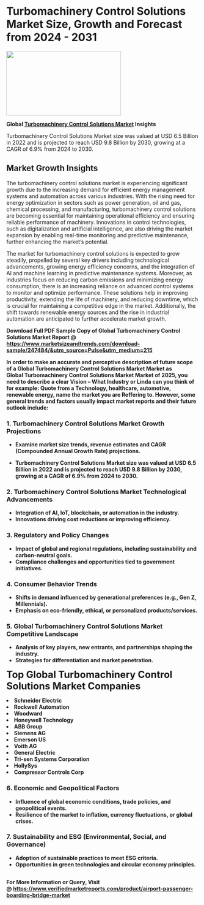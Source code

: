 <H1>Turbomachinery Control Solutions Market Size, Growth and Forecast from 2024 - 2031</H1><img class="aligncenter size-medium wp-image-584254" src="https://thirdeyenews.in/wp-content/uploads/2024/09/Global-Market-Research-300x168.jpeg" alt="" width="300" height="168" /><p><strong>Global&nbsp;<a href="https://www.marketsizeandtrends.com/download-sample/247484/&amp;utm_source=Pulse&amp;utm_medium=215">Turbomachinery Control Solutions Market</a> Insights</strong></p><p>Turbomachinery Control Solutions Market size was valued at USD 6.5 Billion in 2022 and is projected to reach USD 9.8 Billion by 2030, growing at a CAGR of 6.9% from 2024 to 2030.</p><p><h2>Market Growth Insights</h2> <p>The turbomachinery control solutions market is experiencing significant growth due to the increasing demand for efficient energy management systems and automation across various industries. With the rising need for energy optimization in sectors such as power generation, oil and gas, chemical processing, and manufacturing, turbomachinery control solutions are becoming essential for maintaining operational efficiency and ensuring reliable performance of machinery. Innovations in control technologies, such as digitalization and artificial intelligence, are also driving the market expansion by enabling real-time monitoring and predictive maintenance, further enhancing the market’s potential.</p> <p><strong></strong></p> <p>The market for turbomachinery control solutions is expected to grow steadily, propelled by several key drivers including technological advancements, growing energy efficiency concerns, and the integration of AI and machine learning in predictive maintenance systems. Moreover, as industries focus on reducing carbon emissions and minimizing energy consumption, there is an increasing reliance on advanced control systems to monitor and optimize performance. These solutions help in improving productivity, extending the life of machinery, and reducing downtime, which is crucial for maintaining a competitive edge in the market. Additionally, the shift towards renewable energy sources and the rise in industrial automation are anticipated to further accelerate market growth.</p> <p><strong></p><p><span class=""><strong>Download Full PDF Sample Copy of Global Turbomachinery Control Solutions Market Report</strong> @ <a href="https://www.marketsizeandtrends.com/download-sample/247484/&amp;utm_source=Pulse&amp;utm_medium=215" target="_blank">https://www.marketsizeandtrends.com/download-sample/247484/&amp;utm_source=Pulse&amp;utm_medium=215</a></span></p><p>In order to make an accurate and perceptive description of future scope of a Global&nbsp;Turbomachinery Control Solutions Market Market as Global&nbsp;Turbomachinery Control Solutions Market Market of 2025, you need to describe a clear Vision &ndash; What Industry or Linda can you think of for example: Quote from a Technology, healthcare, automotive, renewable energy, name the market you are Reffering to. However, some general trends and factors usually impact market reports and their future outlook include:</p><h3>1.&nbsp;<strong>Turbomachinery Control Solutions Market Growth Projections</strong></h3><ul><li>Examine market size trends, revenue estimates and CAGR (Compounded Annual Growth Rate) projections.</li><li><p>Turbomachinery Control Solutions Market size was valued at USD 6.5 Billion in 2022 and is projected to reach USD 9.8 Billion by 2030, growing at a CAGR of 6.9% from 2024 to 2030.</p></li></ul><h3>2.&nbsp;<strong>Turbomachinery Control Solutions Market Technological Advancements</strong></h3><ul><li>Integration of AI, IoT, blockchain, or automation in the industry.</li><li>Innovations driving cost reductions or improving efficiency.</li></ul><h3>3.&nbsp;<strong>Regulatory and Policy Changes</strong></h3><ul><li>Impact of global and regional regulations, including sustainability and carbon-neutral goals.</li><li>Compliance challenges and opportunities tied to government initiatives.</li></ul><h3>4.&nbsp;<strong>Consumer Behavior Trends</strong></h3><ul><li>Shifts in demand influenced by generational preferences (e.g., Gen Z, Millennials).</li><li>Emphasis on eco-friendly, ethical, or personalized products/services.</li></ul><h3>5.&nbsp;<strong>Global Turbomachinery Control Solutions Market Competitive Landscape</strong></h3><ul><li>Analysis of key players, new entrants, and partnerships shaping the industry.</li><li>Strategies for differentiation and market penetration.</li></ul><p data-pm-slice="1 1 []"><span style="color: inherit; font-family: inherit; font-size: 25px;">Top Global Turbomachinery Control Solutions Market Companies</span></p><div class="" data-test-id=""><p><li>Schneider Electric</li><li> Rockwell Automation</li><li> Woodward</li><li> Honeywell Technology</li><li> ABB Group</li><li> Siemens AG</li><li> Emerson US</li><li> Voith AG</li><li> General Electric</li><li> Tri-sen Systems Corporation</li><li> HollySys</li><li> Compressor Controls Corp</li></p></div><h3>6.&nbsp;<strong>Economic and Geopolitical Factors</strong></h3><ul><li>Influence of global economic conditions, trade policies, and geopolitical events.</li><li>Resilience of the market to inflation, currency fluctuations, or global crises.</li></ul><h3>7.&nbsp;<strong>Sustainability and ESG (Environmental, Social, and Governance)</strong></h3><ul><li>Adoption of sustainable practices to meet ESG criteria.</li><li>Opportunities in green technologies and circular economy principles.</li></ul><h2><strong style="font-size: 14px;">For More Information or Query, Visit @&nbsp;</strong><a style="background-color: #ffffff; font-size: 14px;" href="https://www.marketsizeandtrends.com/report/turbomachinery-control-solutions-market/" target="_blank">https://www.verifiedmarketreports.com/product/airport-passenger-boarding-bridge-market</a></h2>
